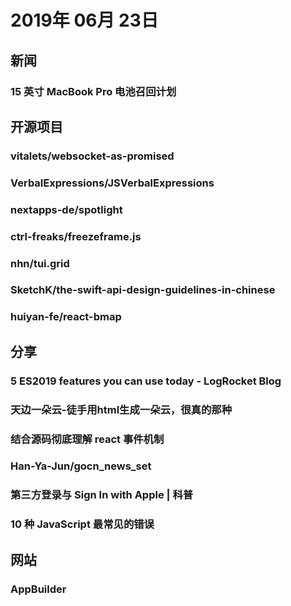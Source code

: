 # 2019年 06月 23日

## 新闻

### 15 英寸 MacBook Pro 电池召回计划

<daily-item
  url="https://support.apple.com/zh-cn/15-inch-macbook-pro-battery-recall"/>

## 开源项目

### vitalets/websocket-as-promised

<daily-item
  note="基于 Promise 的 WebSockets API"
  url="https://github.com/vitalets/websocket-as-promised"
  lang="JavaScript"
  watch="14"
  star="336"
  fork="21"
  :is-chinese="false"/>

### VerbalExpressions/JSVerbalExpressions

<daily-item
  note="用更简单的链式语法使用正则表达式"
  url="https://github.com/VerbalExpressions/JSVerbalExpressions"
  lang="JavaScript"
  watch="299"
  star="10944"
  fork="496"
  :is-chinese="false"/>

### nextapps-de/spotlight

<daily-item
  note="一个 JavaScript 灯箱插件"
  url="https://github.com/nextapps-de/spotlight"
  lang="JavaScript,CSS,HTML"
  watch="5"
  star="248"
  fork="5"
  :is-chinese="false"/>

### ctrl-freaks/freezeframe.js

<daily-item
  note="一种让用户暂停GIF并在鼠标悬停或类似事件时恢复动画的方法"
  url="https://github.com/ctrl-freaks/freezeframe.js/"
  :is-chinese="false"/>

### nhn/tui.grid

<daily-item
  note="JavaScript 功能强大且可自定义的表格控件，支持编辑，计算，树状视图，主题等，近期发布了 4.0 版本，去掉了 jQuery 和 Backbone 的依赖"
  url="https://github.com/nhn/tui.grid"
  lang="TypeScript,CSS,JavaScript"
  watch="42"
  star="839"
  fork="100"
  :is-chinese="false"/>

### SketchK/the-swift-api-design-guidelines-in-chinese

<daily-item
  note="中文版 Apple 官方 Swift 文档《API Design Guidelines》"
  url="https://github.com/SketchK/the-swift-api-design-guidelines-in-chinese"
  lang="other"
  watch="9"
  star="180"
  fork="10"/>

### huiyan-fe/react-bmap

<daily-item
  note="基于百度地图JavaScript API封装的React组件库"
  url="https://github.com/huiyan-fe/react-bmap"
  lang="JavaScript"
  watch="20"
  star="313"
  fork="84"/>

## 分享

### 5 ES2019 features you can use today - LogRocket Blog

<daily-item
  note="在今天你可以使用的 5 个 ES2019 功能"
  url="https://blog.logrocket.com/5-es2019-features-you-can-use-today/"
  :is-chinese="false"/>

### 天边一朵云-徒手用html生成一朵云，很真的那种

<daily-item
  url="https://zhuanlan.zhihu.com/p/69862904?hmsr=toutiao.io&amp;utm_medium=toutiao.io&amp;utm_source=toutiao.io"/>

### 结合源码彻底理解 react 事件机制

<daily-item
  note="前端张大胖"
  url="https://mp.weixin.qq.com/s/VLLJZ4CxrUCUSeIup-nJOQ"/>

### Han-Ya-Jun/gocn_news_set

<daily-item
  note="爬取go中国技术社区https://gocn.vip/explore/category-14 的每日新闻归档"
  url="https://github.com/Han-Ya-Jun/gocn_news_set"
  lang="other"
  watch="0"
  star="0"
  fork="0"/>

### 第三方登录与 Sign In with Apple | 科普

<daily-item
  url="https://sspai.com/post/55312"/>

### 10 种 JavaScript 最常见的错误

<daily-item
  note="小生方勤"
  url="https://mp.weixin.qq.com/s/RXEd9DaBeugosQwddwFmFg"/>

## 网站

### AppBuilder

<daily-item
  note="flutter-UI可视化搭建，拖拽生成flutter代码"
  url="https://flutterstudio.app/"/>

<daily-footer/>
